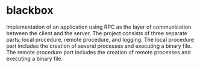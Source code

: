 # blackbox

Implementation of an
application using RPC as the layer of communication between the client and the server. The
project consists of three separate parts; local procedure, remote procedure, and logging. The
local procedure part includes the creation of several processes and executing a binary file. The
remote procedure part includes the creation of remote processes and executing a binary file.
